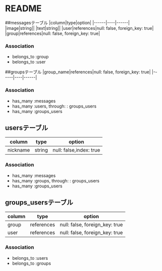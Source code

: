# README

##messagesテーブル
|column|type|option|
|------|----|------|
|image|string||
|text|string||
|user|references|null: false, foreign_key: true|
|group|references|null: false, foreign_key: true|

### Association
- belongs_to :group
- belongs_to :user

##groupsテーブル
|group_name|references|null: false, foreign_key: true|
|------|----|------|
### Association
- has_many :messages
- has_many :users, through: : groups_users
- has_many :groups_users

## usersテーブル
|column|type|option|
|------|----|------|
|nickname|string|null: false,index: true|
### Association
- has_many :messages
- has_many :groups, through: : groups_users
- has_many :groups_users

## groups_usersテーブル
|column|type|option|
|------|----|------|
|group|references|null: false, foreign_key: true|
|user|references|null: false, foreign_key: true|
### Association
- belongs_to :users
- belongs_to :groups


